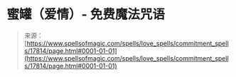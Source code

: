 <!--yml

category: 未分类

date: 2024-06-12 18:59:07

-->

# 蜜罐（爱情）- 免费魔法咒语

> 来源：[https://www.spellsofmagic.com/spells/love_spells/commitment_spells/17814/page.html#0001-01-01](https://www.spellsofmagic.com/spells/love_spells/commitment_spells/17814/page.html#0001-01-01)
